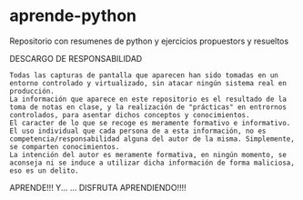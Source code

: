 # aprende-python
Repositorio con resumenes de python y ejercicios propuestors y resueltos

DESCARGO DE RESPONSABILIDAD

    Todas las capturas de pantalla que aparecen han sido tomadas en un entorno controlado y virtualizado, sin atacar ningún sistema real en producción.
    La información que aparece en este repositorio es el resultado de la toma de notas en clase, y la realización de "prácticas" en entrornos controlados, para asentar dichos conceptos y conocimientos.
    El caracter de lo que se recoge es meramente formativo e informativo.
    El uso individual que cada persona de a esta información, no es competencia/responsabilidad alguna del autor de la misma. Simplemente, se comparten conocimientos.
    La intención del autor es meramente formativa, en ningún momento, se aconseja ni se induce a utilizar dicha información de forma maliciosa, eso es un delito.

APRENDE!!! Y... ... DISFRUTA APRENDIENDO!!!!
